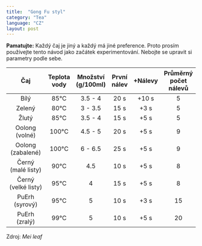 ```yaml
---
title:  "Gong Fu styl"
category: "Tea"
language: "CZ"
layout: post
---
```


**Pamatujte:** Každý čaj je jiný a každý má jiné preference. Proto prosím používejte tento návod jako začátek experimentování. Nebojte se upravit si parametry podle sebe.


| Čaj				 		| Teplota vody	| Množství (g/100ml)| První nálev 	| +Nálevy 	| Průměrný počet nálevů |
|:-------------------------:|:-------------:|:-----------------:|:-------------:|:---------:|:---------------------:|
| Bílý						| 85°C			| 3.5 - 4			| 20 s 			| +10 s		| 5						|
| Zelený					| 80°C			| 3 - 3.5			| 15 s 			| +3 s		| 5						|
| Žlutý						| 85°C			| 3.5 - 4			| 15 s 			| +5 s		| 5						|
| Oolong (volné)			| 100°C			| 4.5 - 5			| 20 s			| +5 s		| 9						|
| Oolong (zabalené)			| 100°C			| 6 - 6.5			| 25 s			| +5 s		| 9						|
| Černý (malé&nbsp;listy) 	| 90°C			| 4.5 				| 10 s			| +5 s		| 8						|
| Černý (velké&nbsp;listy)	| 95°C			| 4					| 15 s			| +5 s 		| 8						|
| PuErh (syrový)			| 95°C			| 5					| 10 s			| +3 s		| 15					|
| PuErh (zralý)				| 99°C			| 5					| 10 s			| +5 s		| 20					|


Zdroj: _Mei leaf_